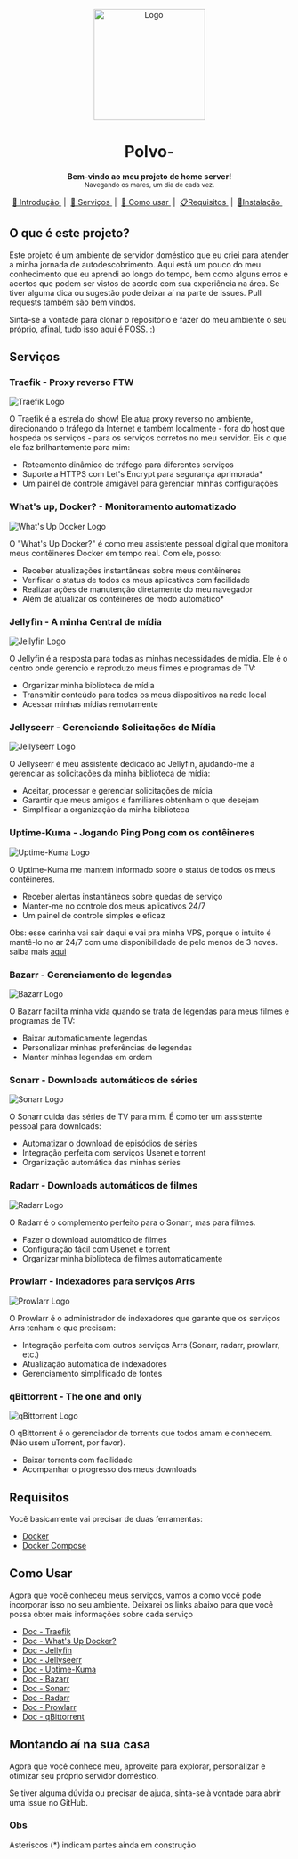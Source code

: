 <p align="center">
  <img src="" alt="Logo" width="200" height="200" />
</p>

<h1 align="center"> Polvo- </h1>

<p align="center">
  <b> Bem-vindo ao meu projeto de home server!  </b></br>
  <sub> Navegando os mares, um dia de cada vez.
  <sub>
</p>

<p align="center">
  <a href="#Introdução"> 🧭 Introdução </a>&nbsp;|&nbsp;
  <a href="#Serviços"> 🐳 Serviços </a>&nbsp;|&nbsp;
  <a href="#Como usar"> 🤔 Como usar </a>&nbsp;|&nbsp;
  <a href= "#Requisitos"> 📋Requisitos </a>&nbsp;|&nbsp;
  <a href="#Instalação">🔧Instalação </a>&nbsp;&nbsp;
</p>

<a id="Introdução"></a>
## O que é este projeto?

Este projeto é um ambiente de servidor doméstico que eu criei para atender a minha jornada de autodescobrimento. Aqui está um pouco do meu conhecimento que eu aprendi ao longo do tempo, bem como alguns erros e acertos que podem ser vistos de acordo com sua experiência na área. Se tiver alguma dica ou sugestão pode deixar aí na parte de issues. Pull requests também são bem vindos.

Sinta-se a vontade para clonar o repositório e fazer do meu ambiente o seu próprio, afinal, tudo isso aqui é FOSS. :)

<a id="Serviços"></a>
## Serviços

### Traefik - Proxy reverso FTW
![Traefik Logo](https://link_para_o_logo_do_Traefik)

O Traefik é a estrela do show! Ele atua proxy reverso no ambiente, direcionando o tráfego da Internet e também localmente - fora do host que hospeda os serviços - para os serviços corretos no meu servidor. Eis o que ele faz brilhantemente para mim:

* Roteamento dinâmico de tráfego para diferentes serviços
* Suporte a HTTPS com Let's Encrypt para segurança aprimorada*
* Um painel de controle amigável para gerenciar minhas configurações

### What's up, Docker? - Monitoramento automatizado
![What's Up Docker Logo](https://link_para_o_logo_do_WhatsUpDocker)

O "What's Up Docker?" é como meu assistente pessoal digital que monitora meus contêineres Docker em tempo real. Com ele, posso:

* Receber atualizações instantâneas sobre meus contêineres
* Verificar o status de todos os meus aplicativos com facilidade
* Realizar ações de manutenção diretamente do meu navegador
* Além de atualizar os contêineres de modo automático*

### Jellyfin - A minha Central de mídia
![Jellyfin Logo](https://link_para_o_logo_do_Jellyfin)

O Jellyfin é a resposta para todas as minhas necessidades de mídia. Ele é o centro onde gerencio e reproduzo meus filmes e programas de TV:

* Organizar minha biblioteca de mídia
* Transmitir conteúdo para todos os meus dispositivos na rede local
* Acessar minhas mídias remotamente

### Jellyseerr - Gerenciando Solicitações de Mídia
![Jellyseerr Logo](https://link_para_o_logo_do_Jellyseerr)

O Jellyseerr é meu assistente dedicado ao Jellyfin, ajudando-me a gerenciar as solicitações da minha biblioteca de mídia:

* Aceitar, processar e gerenciar solicitações de mídia
* Garantir que meus amigos e familiares obtenham o que desejam
* Simplificar a organização da minha biblioteca

### Uptime-Kuma - Jogando Ping Pong com os contêineres
![Uptime-Kuma Logo](https://link_para_o_logo_do_UptimeKuma)

O Uptime-Kuma me mantem informado sobre o status de todos os meus contêineres. 

* Receber alertas instantâneos sobre quedas de serviço
* Manter-me no controle dos meus aplicativos 24/7
* Um painel de controle simples e eficaz

Obs: esse carinha vai sair daqui e vai pra minha VPS, porque o intuito é mantê-lo no ar 24/7 com uma disponibilidade de pelo menos de 3 noves.
saiba mais [aqui](https://www.stratus.com/about/company-information/uptime-meter/#:~:text=Availability%20is%20normally%20expressed%20in,have%20on%20your%20server%20downtime.)

### Bazarr - Gerenciamento de legendas
![Bazarr Logo](https://link_para_o_logo_do_Bazarr)

O Bazarr facilita minha vida quando se trata de legendas para meus filmes e programas de TV:

* Baixar automaticamente legendas
* Personalizar minhas preferências de legendas
* Manter minhas legendas em ordem

### Sonarr - Downloads automáticos de séries
![Sonarr Logo](https://link_para_o_logo_do_Sonarr)

O Sonarr cuida das séries de TV para mim. É como ter um assistente pessoal para downloads:

- Automatizar o download de episódios de séries
- Integração perfeita com serviços Usenet e torrent
- Organização automática das minhas séries

### Radarr - Downloads automáticos de filmes
![Radarr Logo](https://link_para_o_logo_do_Radarr)

O Radarr é o complemento perfeito para o Sonarr, mas para filmes.

- Fazer o download automático de filmes
- Configuração fácil com Usenet e torrent
- Organizar minha biblioteca de filmes automaticamente

### Prowlarr - Indexadores para serviços Arrs
![Prowlarr Logo](https://link_para_o_logo_do_Prowlarr)

O Prowlarr é o administrador de indexadores que garante que os serviços Arrs tenham o que precisam:

- Integração perfeita com outros serviços Arrs (Sonarr, radarr, prowlarr, etc.)
- Atualização automática de indexadores
- Gerenciamento simplificado de fontes

### qBittorrent - The one and only
![qBittorrent Logo](https://link_para_o_logo_do_qBittorrent)

O qBittorrent é o gerenciador de torrents que todos amam e conhecem. (Não usem uTorrent, por favor).

- Baixar torrents com facilidade
- Acompanhar o progresso dos meus downloads

<a id="Requisitos"></a>
## Requisitos
Você basicamente vai precisar de duas ferramentas:
- [Docker](https://docs.docker.com/engine/install/)
- [Docker Compose](https://docs.docker.com/compose/install/)

<a id="Como Usar"></a>
## Como Usar
Agora que você conheceu meus serviços, vamos a como você pode incorporar isso no seu ambiente. Deixarei os links abaixo para que você possa obter mais informações sobre cada serviço

- [Doc - Traefik](https://doc.traefik.io/traefik/)
- [Doc - What's Up Docker?](https://fmartinou.github.io/whats-up-docker/#/)
- [Doc - Jellyfin](https://jellyfin.org/docs/)
- [Doc - Jellyseerr](https://github.com/Fallenbagel/jellyseerr)
- [Doc - Uptime-Kuma](https://uptime.kuma.pet/docs/)
- [Doc - Bazarr](https://www.bazarr.media/)
- [Doc - Sonarr](https://wiki.servarr.com/sonarr)
- [Doc - Radarr](https://wiki.servarr.com/radarr)
- [Doc - Prowlarr](https://wiki.servarr.com/prowlarr)
- [Doc - qBittorrent](https://github.com/qbittorrent/qBittorrent/wiki/)

<a id="Instalação"></a>
## Montando aí na sua casa
Agora que você conhece meu, aproveite para explorar, personalizar e otimizar seu próprio servidor doméstico. 

Se tiver alguma dúvida ou precisar de ajuda, sinta-se à vontade para abrir uma issue no GitHub.

### Obs
Asteriscos (*) indicam partes ainda em construção